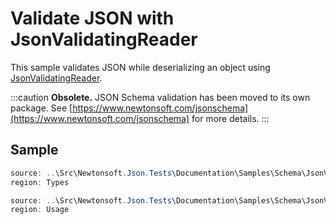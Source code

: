 ﻿# Validate JSON with JsonValidatingReader

This sample validates JSON while deserializing an object using [JsonValidatingReader](/API/newtonsoft/json/jsonvalidatingreader/).

:::caution
**Obsolete.** JSON Schema validation has been moved to its own package. See [https://www.newtonsoft.com/jsonschema](https://www.newtonsoft.com/jsonschema) for more details.
:::

## Sample

```csharp Types
source: ..\Src\Newtonsoft.Json.Tests\Documentation\Samples\Schema\JsonValidatingReaderAndSerializer.cs
region: Types
```

```csharp Usage
source: ..\Src\Newtonsoft.Json.Tests\Documentation\Samples\Schema\JsonValidatingReaderAndSerializer.cs
region: Usage
```

